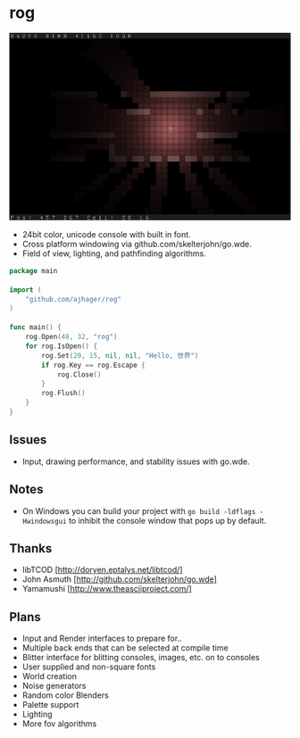 rog
===
![Rog Screenshot](http://github.com/ajhager/rog/raw/master/data/screenshot.png)

* 24bit color, unicode console with built in font.
* Cross platform windowing via github.com/skelterjohn/go.wde.
* Field of view, lighting, and pathfinding algorithms.

```go
package main

import (
    "github.com/ajhager/rog"
)

func main() {
    rog.Open(48, 32, "rog")
    for rog.IsOpen() {
        rog.Set(20, 15, nil, nil, "Hello, 世界")
        if rog.Key == rog.Escape {
            rog.Close()
        }
        rog.Flush()
    }
}
```

Issues
------
* Input, drawing performance, and stability issues with go.wde.

Notes
-----
* On Windows you can build your project with `go build -ldflags -Hwindowsgui` to inhibit the console window that pops up by default.

Thanks
------
* libTCOD [http://doryen.eptalys.net/libtcod/]
* John Asmuth [http://github.com/skelterjohn/go.wde]
* Yamamushi [http://www.theasciiproject.com/]

Plans
-----
* Input and Render interfaces to prepare for..
* Multiple back ends that can be selected at compile time
* Blitter interface for blitting consoles, images, etc. on to consoles
* User supplied and non-square fonts
* World creation
* Noise generators
* Random color Blenders
* Palette support
* Lighting
* More fov algorithms
